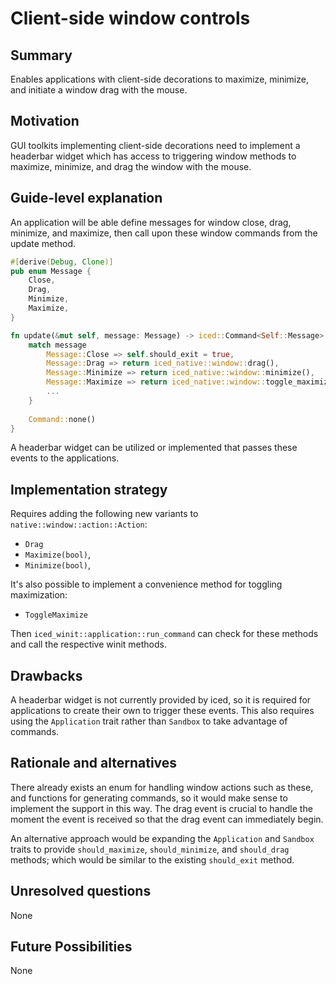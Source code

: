 # Client-side window controls

## Summary

Enables applications with client-side decorations to maximize, minimize, and initiate a window drag with the mouse.

## Motivation

GUI toolkits implementing client-side decorations need to implement a headerbar widget which has access to triggering window methods to maximize, minimize, and drag the window with the mouse.

## Guide-level explanation

An application will be able define messages for window close, drag, minimize, and maximize, then call upon these window commands from the update method.

```rs
#[derive(Debug, Clone)]
pub enum Message {
    Close,
    Drag,
    Minimize,
    Maximize,
}

fn update(&mut self, message: Message) -> iced::Command<Self::Message> {
    match message 
        Message::Close => self.should_exit = true,
        Message::Drag => return iced_native::window::drag(),
        Message::Minimize => return iced_native::window::minimize(),
        Message::Maximize => return iced_native::window::toggle_maximize(),
        ...
    }
    
    Command::none()
}
```

A headerbar widget can be utilized or implemented that passes these events to the applications.


## Implementation strategy

Requires adding the following new variants to `native::window::action::Action`:

- `Drag`
- `Maximize(bool)`,
- `Minimize(bool)`,

It's also possible to implement a convenience method for toggling maximization:

- `ToggleMaximize`

Then `iced_winit::application::run_command` can check for these methods and call the respective winit methods.

## Drawbacks

A headerbar widget is not currently provided by iced, so it is required for applications to create their own to trigger these events. This also requires using the `Application` trait rather than `Sandbox` to take advantage of commands.

## Rationale and alternatives

There already exists an enum for handling window actions such as these, and functions for generating commands, so it would make sense to implement the support in this way. The drag event is crucial to handle the moment the event is received so that the drag event can immediately begin.

An alternative approach would be expanding the `Application` and `Sandbox` traits to provide `should_maximize`, `should_minimize`, and `should_drag` methods; which would be similar to the existing `should_exit` method.

## Unresolved questions

None

## Future Possibilities

None
